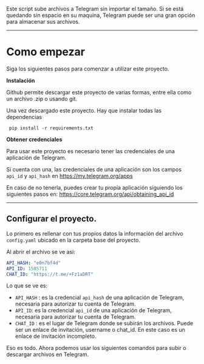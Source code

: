 


Este script sube archivos a Telegram sin importar el tamaño.
Si se está quedando sin espacio en su maquina, Telegram puede ser una gran opción para almacenar sus archivos.

---

# Como empezar
Siga los siguientes pasos para comenzar a utilizar este proyecto.

**Instalación**

Github permite descargar este proyecto de varias formas, entre ella como un archivo .zip o usando git.

Una vez descargado este proyecto. Hay que instalar todas las dependencias

     pip install -r requirements.txt


**Obtener credenciales**

Para usar este proyecto es necesario tener las credenciales de una aplicación de Telegram. 

Si cuenta con una, las credenciales de una aplicación son los campos `api_id` y `api_hash` en https://my.telegram.org/apps

En caso de no tenerla, puedes crear tu propia aplicación siguiendo los siguientes pasos en: https://core.telegram.org/api/obtaining_api_id


---

## Configurar el proyecto.

Lo primero es rellenar con tus propios datos la información del archivo `config.yaml` ubicado en la carpeta base del proyecto.

Al abrir el archivo se ve asi:
```Yaml
API_HASH: "e0n7bf4d"
API_ID: 1585711
CHAT_ID: "https://t.me/+Fz1aDRT"
```
Lo que se ve es:
- `API_HASH` : es la credencial `api_hash` de una aplicación de Telegram, necesaria para autorizar tu cuenta de Telegram. 
- `API_ID`: es la credencial `api_id` de una aplicación de Telegram, necesaria para autorizar tu cuenta de Telegram.
- `CHAT_ID` : es el lugar de Telegram donde se subirán los archivos. Puede ser un enlace de invitación, username o chat_id. En este caso es un enlace de invitación incompleto.

Eso es todo. Ahora podemos usar los siguientes comandos para subir o descargar archivos en Telegram.